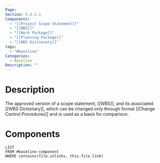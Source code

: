 ```yaml
---
Page: 
Section: 5.4.3.1
Components:
  - "[[Project Scope Statement]]"
  - "[[WBS]]"
  - "[[Work Package]]"
  - "[[Planning Package]]"
  - "[[WBS Dictionary]]"
tags:
  - "#baseline"
Categories:
  - Baseline
Description: ""
---
```

# Description
The approved version of a scope statement, [[WBS]], and its associated [[WBS Dictionary]], which can be changed only through formal [[Change Control Procedures]] and is used as a basis for comparison.
# Components
```dataview
LIST
FROM #baseline-component
WHERE contains(file.inlinks, this.file.link)
```
